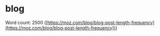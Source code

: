 # blog

Word count: 2500 \([https://moz.com/blog/blog-post-length-frequency](https://moz.com/blog/blog-post-length-frequency)\)

